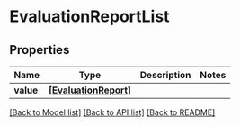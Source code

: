 # EvaluationReportList


## Properties
Name | Type | Description | Notes
------------ | ------------- | ------------- | -------------
**value** | [**[EvaluationReport]**](EvaluationReport.md) |  | 

[[Back to Model list]](../README.md#documentation-for-models) [[Back to API list]](../README.md#documentation-for-api-endpoints) [[Back to README]](../README.md)


